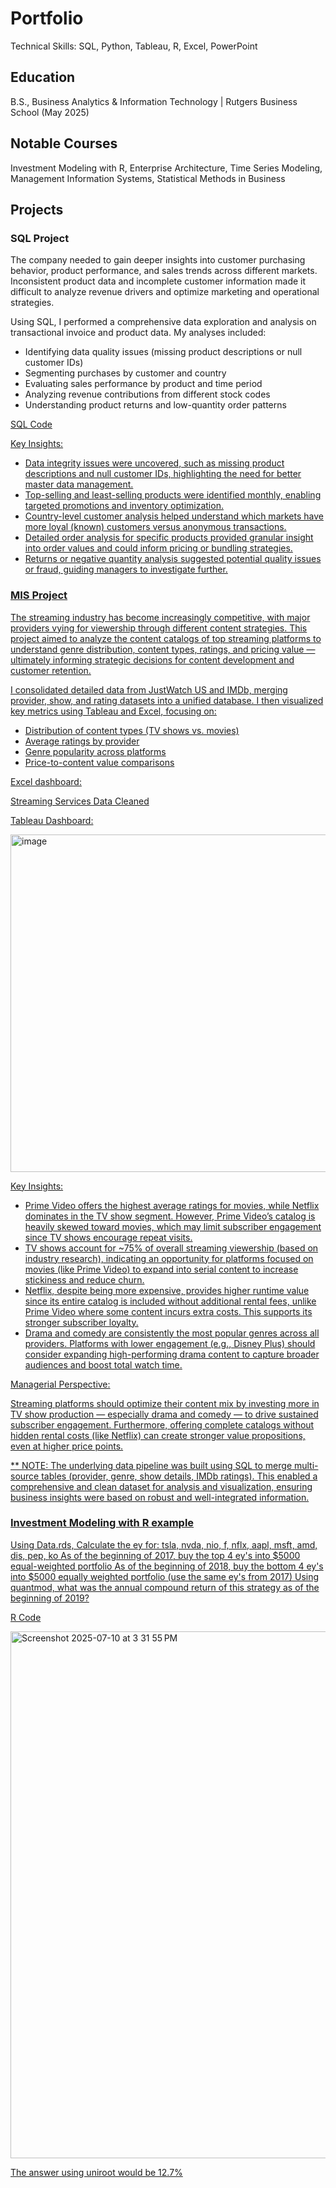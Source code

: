 # Portfolio

Technical Skills: SQL, Python, Tableau, R,  Excel, PowerPoint

## Education

B.S., Business Analytics & Information Technology | Rutgers Business School (May 2025)

## Notable Courses 

Investment Modeling with R, Enterprise Architecture, Time Series Modeling, Management Information Systems, Statistical Methods in Business

## Projects 

### SQL Project 

The company needed to gain deeper insights into customer purchasing behavior, product performance, and sales trends across different markets. Inconsistent product data and incomplete customer information made it difficult to analyze revenue drivers and optimize marketing and operational strategies.

Using SQL, I performed a comprehensive data exploration and analysis on transactional invoice and product data. My analyses included:

- Identifying data quality issues (missing product descriptions or null customer IDs)
- Segmenting purchases by customer and country
- Evaluating sales performance by product and time period
- Analyzing revenue contributions from different stock codes
- Understanding product returns and low-quantity order patterns

<a href="https://github.com/anyakhanijow/portfolio/blob/main/IndivProjectAK.sql">SQL Code 

Key Insights: 

- Data integrity issues were uncovered, such as missing product descriptions and null customer IDs, highlighting the need for better master data management.
- Top-selling and least-selling products were identified monthly, enabling targeted promotions and inventory optimization.
- Country-level customer analysis helped understand which markets have more loyal (known) customers versus anonymous transactions.
- Detailed order analysis for specific products provided granular insight into order values and could inform pricing or bundling strategies.
- Returns or negative quantity analysis suggested potential quality issues or fraud, guiding managers to investigate further.



### MIS Project

The streaming industry has become increasingly competitive, with major providers vying for viewership through different content strategies. This project aimed to analyze the content catalogs of top streaming platforms to understand genre distribution, content types, ratings, and pricing value — ultimately informing strategic decisions for content development and customer retention.

I consolidated detailed data from JustWatch US and IMDb, merging provider, show, and rating datasets into a unified database. I then visualized key metrics using Tableau and Excel, focusing on:

- Distribution of content types (TV shows vs. movies)
- Average ratings by provider
- Genre popularity across platforms
- Price-to-content value comparisons


Excel dashboard: 

<a href="https://github.com/anyakhanijow/portfolio/blob/main/Basic%20Dashboard%20Final.xlsx">Streaming Services Data Cleaned


Tableau Dashboard: 

<img width="676" height="540" alt="image" src="https://github.com/user-attachments/assets/4760f854-8b60-4538-9687-3502768746e0" />

Key Insights: 

- Prime Video offers the highest average ratings for movies, while Netflix dominates in the TV show segment. However, Prime Video’s catalog is heavily skewed toward movies, which may limit subscriber engagement since TV shows encourage repeat visits.
- TV shows account for ~75% of overall streaming viewership (based on industry research), indicating an opportunity for platforms focused on movies (like Prime Video) to expand into serial content to increase stickiness and reduce churn.
- Netflix, despite being more expensive, provides higher runtime value since its entire catalog is included without additional rental fees, unlike Prime Video where some content incurs extra costs. This supports its stronger subscriber loyalty.
- Drama and comedy are consistently the most popular genres across all providers. Platforms with lower engagement (e.g., Disney Plus) should consider expanding high-performing drama content to capture broader audiences and boost total watch time.

Managerial Perspective: 

Streaming platforms should optimize their content mix by investing more in TV show production — especially drama and comedy — to drive sustained subscriber engagement. Furthermore, offering complete catalogs without hidden rental costs (like Netflix) can create stronger value propositions, even at higher price points.

** NOTE: The underlying data pipeline was built using SQL to merge multi-source tables (provider, genre, show details, IMDb ratings). This enabled a comprehensive and clean dataset for analysis and visualization, ensuring business insights were based on robust and well-integrated information.



### Investment Modeling with R example 

Using Data.rds, Calculate the ey for: tsla, nvda, nio, f, nflx, aapl, msft, amd, dis, pep, ko
As of the beginning of 2017, buy the top 4 ey's into $5000 equal-weighted portfolio
As of the beginning of 2018, buy the bottom 4 ey's into $5000 equally weighted portfolio (use the same ey's from 2017)
Using quantmod, what was the annual compound return of this strategy as of the beginning of 2019?

<a href="https://github.com/anyakhanijow/portfolio/blob/main/InvestmentModelingEX.R"> R Code 

<img width="1411" height="843" alt="Screenshot 2025-07-10 at 3 31 55 PM" src="https://github.com/user-attachments/assets/04363d42-9763-4907-ae6e-861865403cad" />

The answer using uniroot would be 12.7% 






